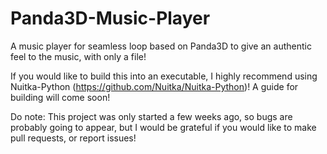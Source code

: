 # Panda3D-Music-Player
A music player for seamless loop based on Panda3D to give an authentic feel to the music, with only a file!

If you would like to build this into an executable, I highly recommend using Nuitka-Python (https://github.com/Nuitka/Nuitka-Python)! A guide for building will come soon!

Do note: This project was only started a few weeks ago, so bugs are probably going to appear, but I would be grateful if you would like to make pull requests, or report issues!
